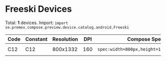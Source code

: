 # Freeski Devices

Total: **1** devices. Import: `import se.premex.compose.preview.device.catalog.android.Freeski`

| Code | Constant | Resolution | DPI | Compose Spec | Preview Usage |
|------|----------|------------|-----|-------------|---------------|
| C12 | C12 | 800x1332 | 160 | `spec:width=800px,height=1332px,dpi=160` | `@Preview(device = Freeski.C12)` |

<!-- Generated automatically. Do not edit manually. -->

